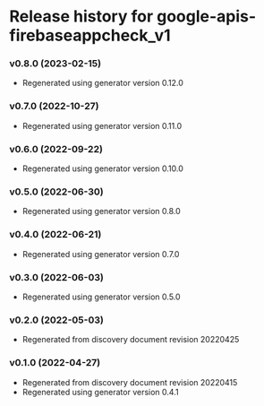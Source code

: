 # Release history for google-apis-firebaseappcheck_v1

### v0.8.0 (2023-02-15)

* Regenerated using generator version 0.12.0

### v0.7.0 (2022-10-27)

* Regenerated using generator version 0.11.0

### v0.6.0 (2022-09-22)

* Regenerated using generator version 0.10.0

### v0.5.0 (2022-06-30)

* Regenerated using generator version 0.8.0

### v0.4.0 (2022-06-21)

* Regenerated using generator version 0.7.0

### v0.3.0 (2022-06-03)

* Regenerated using generator version 0.5.0

### v0.2.0 (2022-05-03)

* Regenerated from discovery document revision 20220425

### v0.1.0 (2022-04-27)

* Regenerated from discovery document revision 20220415
* Regenerated using generator version 0.4.1


